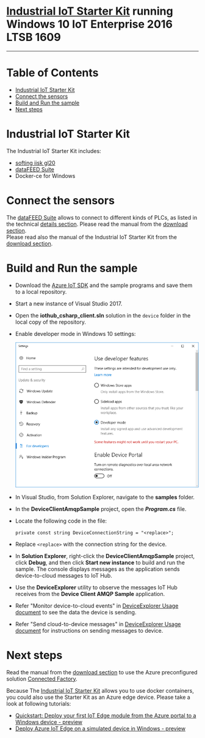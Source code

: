 [Industrial IoT Starter Kit](https://data-intelligence.softing.com/products/iot-gateways/industrial-iot-starter-kit/) running Windows 10 IoT Enterprise 2016 LTSB 1609
===
---

# Table of Contents

-   [Industrial IoT Starter Kit](#industrial-iot-starter-kit)
-   [Connect the sensors](#connect-the-sensors)
-   [Build and Run the sample](#build-and-run-the-sample)
-   [Next steps](#next-steps)

# Industrial IoT Starter Kit

The Industrial IoT Starter Kit includes:

-   [softing iisk gl20](../../../get_started/softing-iisk-gl20-csharp.md)
-   [dataFEED Suite](https://data-intelligence.softing.com/products/software-platform/datafeed-opc-suite/)
-   Docker-ce for Windows

# Connect the sensors 

The [dataFEED Suite](https://data-intelligence.softing.com/products/software-platform/datafeed-opc-suite/) allows to connect to different kinds of PLCs, as listed in the technical [details section](https://data-intelligence.softing.com/products/software-platform/datafeed-opc-suite/#tx-dftabs-tabContent1).
Please read the manual from the [download section](https://data-intelligence.softing.com/products/software-platform/datafeed-opc-suite/#tx-dftabs-tabContent2).  
Please read also the manual of the Industrial IoT Starter Kit from the [download section](https://data-intelligence.softing.com/products/iot-gateways/industrial-iot-starter-kit/#tx-dftabs-tabContent2).

# Build and Run the sample

-   Download the [Azure IoT SDK](https://github.com/Azure/azure-iot-sdk-csharp) and the sample programs and save them to a local repository.
-   Start a new instance of Visual Studio 2017.
-   Open the **iothub\_csharp\_client.sln** solution in the `device` folder in the local copy of the repository.
-   Enable developer mode in Windows 10 settings:

    ![developer-mode](media/developer-mode.png)

-   In Visual Studio, from Solution Explorer, navigate to the **samples** folder.
-   In the **DeviceClientAmqpSample** project, open the ***Program.cs*** file.
-   Locate the following code in the file:

        private const string DeviceConnectionString = "<replace>";

-   Replace `<replace>` with the connection string for the device.
-   In **Solution Explorer**, right-click the **DeviceClientAmqpSample** project, click **Debug**, and then click **Start new instance** to build and run the sample. The console displays messages as the application sends device-to-cloud messages to IoT Hub.
-   Use the **DeviceExplorer** utility to observe the messages IoT Hub receives from the **Device Client AMQP Sample** application.
-   Refer "Monitor device-to-cloud events" in [DeviceExplorer Usage document](https://github.com/Azure/azure-iot-sdk-csharp/blob/master/tools/DeviceExplorer/doc/how_to_use_device_explorer.md) to see the data the device is sending.
-   Refer "Send cloud-to-device messages" in [DeviceExplorer Usage document](https://github.com/Azure/azure-iot-sdk-csharp/blob/master/tools/DeviceExplorer/doc/how_to_use_device_explorer.md) for instructions on sending messages to device.

# Next steps

Read the manual from the [download section](https://data-intelligence.softing.com/products/iot-gateways/industrial-iot-starter-kit/#tx-dftabs-tabContent2) to use the Azure preconfigured solution [Connected Factory](https://docs.microsoft.com/en-us/azure/iot-suite/iot-suite-connected-factory-overview).

Because The [Industrial IoT Starter Kit](https://data-intelligence.softing.com/products/iot-gateways/industrial-iot-starter-kit/) allows you to use docker containers, you could also use the Starter Kit as an Azure edge device.
Please take a look at following tutorials:

- [Quickstart: Deploy your first IoT Edge module from the Azure portal to a Windows device - preview](https://docs.microsoft.com/en-us/azure/iot-edge/quickstart)
- [Deploy Azure IoT Edge on a simulated device in Windows - preview](https://docs.microsoft.com/en-us/azure/iot-edge/tutorial-simulate-device-windows)
